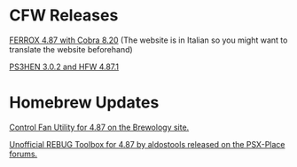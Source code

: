 # CFW Releases

[FERROX 4.87 with Cobra 8.20](https://www.cybermodding.it/content.php?1061-Custom-Firmware-FERROX-4-87-COBRA-8-20)
(The website is in Italian so you might want to translate the website beforehand)

[PS3HEN 3.0.2 and HFW 4.87.1](ps3xploit.com)

# Homebrew Updates

[Control Fan Utility for 4.87 on the Brewology site.](https://store.brewology.com/ahomebrew.php?brewid=234)

[Unofficial REBUG Toolbox for 4.87 by aldostools released on the PSX-Place forums.](https://www.psx-place.com/threads/cfw-4-87-2-evilnat-cobra-cex.32057/page-13#post-270563)


